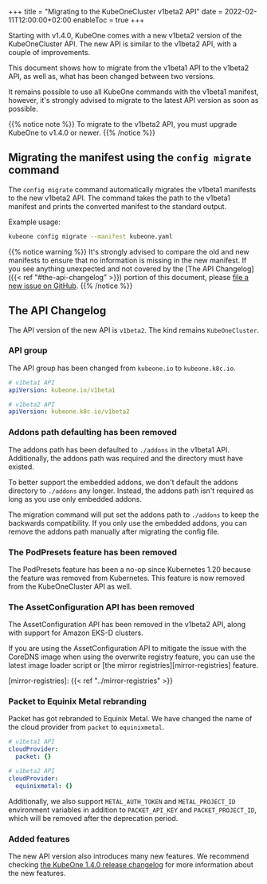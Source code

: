 +++
title = "Migrating to the KubeOneCluster v1beta2 API"
date = 2022-02-11T12:00:00+02:00
enableToc = true
+++

Starting with v1.4.0, KubeOne comes with a new v1beta2 version of the
KubeOneCluster API. The new API is similar to the v1beta2 API, with
a couple of improvements.

This document shows how to migrate from the v1beta1 API to the v1beta2
API, as well as, what has been changed between two versions.

It remains possible to use all KubeOne commands with the v1beta1 manifest,
however, it's strongly advised to migrate to the latest API version as soon
as possible.

{{% notice note %}}
To migrate to the v1beta2 API, you must upgrade KubeOne to v1.4.0 or newer.
{{% /notice %}}

## Migrating the manifest using the `config migrate` command

The `config migrate` command automatically migrates the v1beta1 manifests to
the new v1beta2 API. The command takes the path to the v1beta1 manifest
and prints the converted manifest to the standard output.

Example usage:

```bash
kubeone config migrate --manifest kubeone.yaml
```

{{% notice warning %}}
It's strongly advised to compare the old and new manifests to ensure that no
information is missing in the new manifest. If you see anything unexpected
and not covered by the [The API Changelog]({{< ref "#the-api-changelog" >}}) portion of this document, please
[file a new issue on GitHub](https://github.com/kubermatic/kubeone/issues/new?labels=kind%2Fbug&template=bug-report.md).
{{% /notice %}}

## The API Changelog

The API version of the new API is `v1beta2`. The kind remains `KubeOneCluster`.

### API group

The API group has been changed from `kubeone.io` to `kubeone.k8c.io`.

```yaml
# v1beta1 API
apiVersion: kubeone.io/v1beta1

# v1beta2 API
apiVersion: kubeone.k8c.io/v1beta2
```

### Addons path defaulting has been removed

The addons path has been defaulted to `./addons` in the v1beta1 API.
Additionally, the addons path was required and the directory must have existed.

To better support the embedded addons, we don't default the addons directory
to `./addons` any longer. Instead, the addons path isn't required as long as
you use only embedded addons.

The migration command will put set the addons path to `./addons` to keep the
backwards compatibility. If you only use the embedded addons, you can remove
the addons path manually after migrating the config file.

### The PodPresets feature has been removed

The PodPresets feature has been a no-op since Kubernetes 1.20 because the
feature was removed from Kubernetes. This feature is now removed from the
KubeOneCluster API as well.

### The AssetConfiguration API has been removed

The AssetConfiguration API has been removed in the v1beta2 API, along with
support for Amazon EKS-D clusters.

If you are using the AssetConfiguration API to mitigate the issue with the
CoreDNS image when using the overwrite registry feature, you can use the latest
image loader script or [the mirror registries][mirror-registries] feature.

[mirror-registries]: {{< ref "../mirror-registries" >}}

### Packet to Equinix Metal rebranding

Packet has got rebranded to Equinix Metal. We have changed the name of the
cloud provider from `packet` to `equinixmetal`.

```yaml
# v1beta1 API
cloudProvider:
  packet: {}

# v1beta2 API
cloudProvider:
  equinixmetal: {}
```

Additionally, we also support `METAL_AUTH_TOKEN` and `METAL_PROJECT_ID`
environment variables in addition to `PACKET_API_KEY` and `PACKET_PROJECT_ID`,
which will be removed after the deprecation period.

### Added features

The new API version also introduces many new features. We recommend checking
[the KubeOne 1.4.0 release changelog][changelog] for more information about the
new features.

[changelog]: https://github.com/kubermatic/kubeone/blob/master/CHANGELOG.md#v140---2022-02-16
